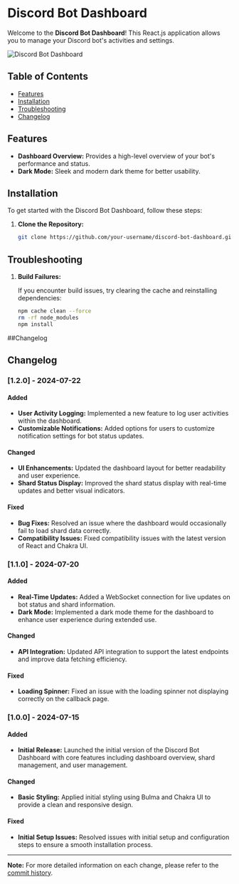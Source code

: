 # Discord Bot Dashboard

Welcome to the **Discord Bot Dashboard**! This React.js application allows you to manage your Discord bot's activities and settings.

![Discord Bot Dashboard](https://img.shields.io/badge/Discord_Bot_Dashboard-React.js-blue)

## Table of Contents

- [Features](#features)
- [Installation](#installation)
- [Troubleshooting](#Troubleshooting)
- [Changelog](#changelog)

## Features

- **Dashboard Overview:** Provides a high-level overview of your bot's performance and status.
- **Dark Mode:** Sleek and modern dark theme for better usability.

## Installation

To get started with the Discord Bot Dashboard, follow these steps:

1. **Clone the Repository:**

   ```bash
   git clone https://github.com/your-username/discord-bot-dashboard.git

## Troubleshooting

1. **Build Failures:**

   If you encounter build issues, try clearing the cache and reinstalling dependencies:

   ```bash
   npm cache clean --force
   rm -rf node_modules
   npm install

##Changelog

## Changelog

### [1.2.0] - 2024-07-22

#### Added
- **User Activity Logging:** Implemented a new feature to log user activities within the dashboard.
- **Customizable Notifications:** Added options for users to customize notification settings for bot status updates.

#### Changed
- **UI Enhancements:** Updated the dashboard layout for better readability and user experience.
- **Shard Status Display:** Improved the shard status display with real-time updates and better visual indicators.

#### Fixed
- **Bug Fixes:** Resolved an issue where the dashboard would occasionally fail to load shard data correctly.
- **Compatibility Issues:** Fixed compatibility issues with the latest version of React and Chakra UI.

### [1.1.0] - 2024-07-20

#### Added
- **Real-Time Updates:** Added a WebSocket connection for live updates on bot status and shard information.
- **Dark Mode:** Implemented a dark mode theme for the dashboard to enhance user experience during extended use.

#### Changed
- **API Integration:** Updated API integration to support the latest endpoints and improve data fetching efficiency.

#### Fixed
- **Loading Spinner:** Fixed an issue with the loading spinner not displaying correctly on the callback page.

### [1.0.0] - 2024-07-15

#### Added
- **Initial Release:** Launched the initial version of the Discord Bot Dashboard with core features including dashboard overview, shard management, and user management.

#### Changed
- **Basic Styling:** Applied initial styling using Bulma and Chakra UI to provide a clean and responsive design.

#### Fixed
- **Initial Setup Issues:** Resolved issues with initial setup and configuration steps to ensure a smooth installation process.

---

**Note:** For more detailed information on each change, please refer to the [commit history](https://github.com/your-username/discord-bot-dashboard/commits/main).
